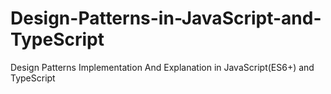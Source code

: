 # Design-Patterns-in-JavaScript-and-TypeScript
Design Patterns Implementation And Explanation in JavaScript(ES6+) and TypeScript
